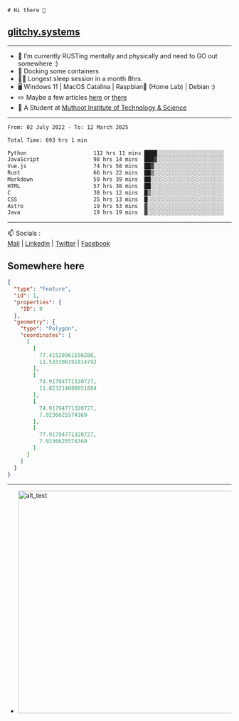 ```
# Hi there 👋
```
## [glitchy.systems](https://glitchy.systems)
---

- 🌱 I’m currently RUSTing mentally and physically and need to GO out somewhere :)
- 🐋 Docking some containers
- 😶‍🌫️ Longest sleep session in a month 8hrs.
- 🖥️ Windows 11 | MacOS Catalina | Raspbian🥧 (Home Lab) | Debian :)
- ✏️ Maybe a few articles [here](https://medium.com/@advaithnarayanan8) or [there](https://medium.com/@advaithnarayanan8)
- 📑 A Student at [Muthoot Institute of Technology & Science](https://mgmits.ac.in/)



---

<!--START_SECTION:waka-->

```txt
From: 02 July 2022 - To: 12 March 2025

Total Time: 693 hrs 1 min

Python                     112 hrs 11 mins ████░░░░░░░░░░░░░░░░░░░░░   16.19 %
JavaScript                 98 hrs 14 mins  ███▓░░░░░░░░░░░░░░░░░░░░░   14.18 %
Vue.js                     74 hrs 58 mins  ██▓░░░░░░░░░░░░░░░░░░░░░░   10.82 %
Rust                       66 hrs 22 mins  ██▒░░░░░░░░░░░░░░░░░░░░░░   09.58 %
Markdown                   59 hrs 39 mins  ██░░░░░░░░░░░░░░░░░░░░░░░   08.61 %
HTML                       57 hrs 38 mins  ██░░░░░░░░░░░░░░░░░░░░░░░   08.32 %
C                          38 hrs 12 mins  █▒░░░░░░░░░░░░░░░░░░░░░░░   05.51 %
CSS                        25 hrs 13 mins  █░░░░░░░░░░░░░░░░░░░░░░░░   03.64 %
Astro                      19 hrs 53 mins  ▓░░░░░░░░░░░░░░░░░░░░░░░░   02.87 %
Java                       19 hrs 19 mins  ▓░░░░░░░░░░░░░░░░░░░░░░░░   02.79 %
```

<!--END_SECTION:waka-->

---

📫 Socials :<br>
[Mail](mailto:advaith@glitchy.systems) | [Linkedin](https://www.linkedin.com/in/advaith-narayanan-a72152214/) | [Twitter](https://twitter.com/advaithnarayan) | [Facebook](https://screenmessage.com/qinq)

## Somewhere here

```geojson
{
  "type": "Feature",
  "id": 1,
  "properties": {
    "ID": 0
  },
  "geometry": {
    "type": "Polygon",
    "coordinates": [
      [
        [
          77.41528961556286,
          11.533300191814792
        ],
        [
          74.91794771320727,
          11.823214080851884
        ],
        [
          74.91794771320727,
          7.9236625574369
        ],
        [
          77.91794771320727,
          7.9236625574369
        ]
      ]
    ]
  }
}
```


--- 
- [<img alt="alt_text" width="500px" src="https://valid.x86.fr/cache/banner/xv24bv-6.png" />](https://valid.x86.fr/xv24bv)


